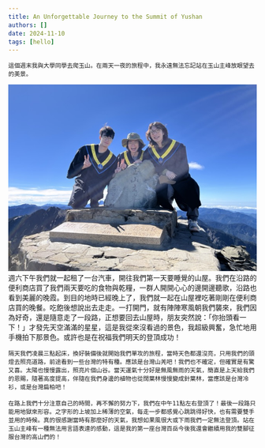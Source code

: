 ```yaml
---
title: An Unforgettable Journey to the Summit of Yushan
authors: []
date: 2024-11-10
tags: [hello]
---
```



    這個週末我與大學同學去爬玉山。在兩天一夜的旅程中，我永遠無法忘記站在玉山主峰放眼望去的美景。
<!-- truncate -->
![test](./IMG_1046.jpeg)
    週六下午我們就一起租了一台汽車，開往我們第一天要睡覺的山屋。我們在沿路的便利商店買了我們兩天要吃的食物與乾糧，一群人開開心心的邊開邊聽歌，沿路也看到美麗的晚霞。到目的地時已經晚上了，我們就一起在山屋裡吃著剛剛在便利商店買的晚餐。吃飽後想說出去走走。一打開門，就有陣陣寒風朝我們襲來，我們因為好奇，還是隨意走了一段路，正想要回去山屋時，朋友突然說：「你抬頭看一下！」才發先天空滿滿的星星，這是我從來沒看過的景色，我超級興奮，急忙地用手機拍下那景色。或許也是在祝福我們明天的登頂成功！

    隔天我們凌晨三點起床，換好裝備後就開始我們單攻的旅程，當時天色都還沒亮，只用我們的頭燈去照亮道路，前途看到一些台灣的特有種。應該是台灣山羌吧！我們也不確定，但確實是有驚又喜。太陽也慢慢露出，照亮片個山谷。當天運氣十分好是無風無雨的天氣，簡直是上天給我們的恩賜，隨著高度提高，伴隨在我們身邊的植物也從闊葉林慢慢變成針葉林，當應該是台灣冷衫，或是台灣扁柏吧！

    在路上我們十分注意自己的時間，再不懈的努力下，我們在中午11點左右登頂了！最後一段路只能用地獄來形容。之字形的上坡加上稀薄的空氣，每走一步都感覺心跳跳得好快，也有需要雙手並用的時候。真的很感謝當時有那麼好的天氣，我想如果風很大或下雨我們一定無法登頂。站在玉山主峰有一種無法用言語表達的感動，這是我的第一座台灣百岳今後我還會繼續用我的雙腳征服台灣的高山們的！
